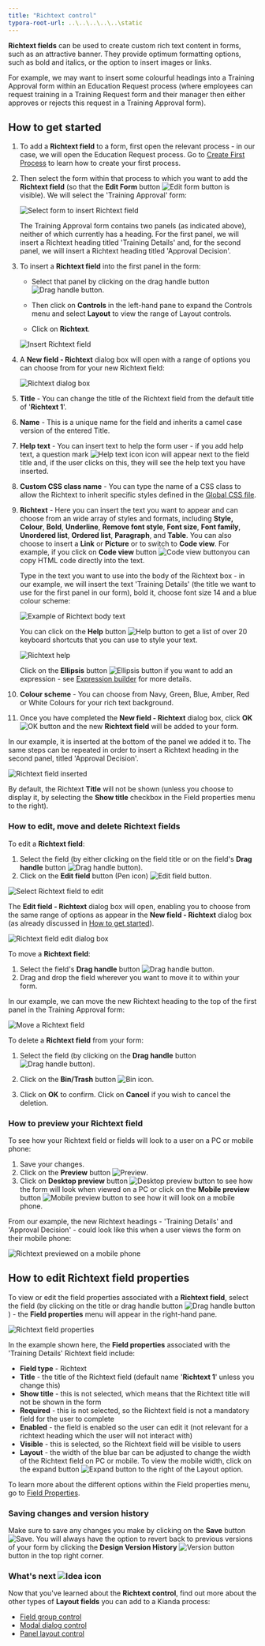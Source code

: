 ```yaml
---
title: "Richtext control"
typora-root-url: ..\..\..\..\..\static
---
```


**Richtext fields** can be used to create custom rich text content in forms, such as an attractive banner. They provide optimum formatting options, such as bold and italics, or the option to insert images or links.

For example, we may want to insert some colourful headings into a Training Approval form within an Education Request process (where employees can request training in a Training Request form and their manager then either approves or rejects this request in a Training Approval form).

 

## How to get started

1. To add a **Richtext field** to a form, first open the relevant process - in our case, we will open the Education Request process. Go to [Create First Process](/docs/getting-started/create-first-process/) to learn how to create your first process.

2. Then select the form within that process to which you want to add the **Richtext field** (so that the **Edit Form** button ![Edit form button](/images/penicon.png) is visible). We will select the 'Training Approval' form: 

   ![Select form to insert Richtext field](/images/richtext-example-select-form.jpg)

   The Training Approval form contains two panels (as indicated above), neither of which currently has a heading. For the first panel, we will insert a Richtext heading titled 'Training Details' and, for the second panel, we will insert a Richtext heading titled 'Approval Decision'. 

3. To insert a **Richtext field** into the first panel in the form:

   - Select that panel by clicking on the drag handle button ![Drag handle button](/images/draghandlewhite-frame.png).

   - Then click on **Controls** in the left-hand pane to expand the Controls menu and select **Layout** to view the range of Layout controls.

   - Click on **Richtext**.

   ![Insert Richtext field](/images/richtext-insert.jpg)

4. A **New field - Richtext** dialog box will open with a range of options you can choose from for your new Richtext field:

	![Richtext dialog box](/images/richtext-dialog2.jpg)

	

5. **Title** - You can change the title of the Richtext field from the default title of '**Richtext 1**'.

6. **Name** - This is a unique name for the field and inherits a camel case version of the entered Title.

7. **Help text** - You can insert text to help the form user - if you add help text, a question mark ![Help text icon](/images/help-icon.jpg) icon will appear next to the field title and, if the user clicks on this, they will see the help text you have inserted.
8. **Custom CSS class name** - You can type the name of a CSS class to allow the Richtext to inherit specific styles defined in the [Global CSS file](/docs/low-code/global-css/).

9. **Richtext** - Here you can insert the text you want to appear and can choose from an wide array of styles and formats, including **Style,** **Colour**, **Bold**, **Underline**, **Remove font style**, **Font size**, **Font family**, **Unordered list**, **Ordered list**, **Paragraph**, and **Table**. You can also choose to insert a **Link** or **Picture** or to switch to **Code view**. For example, if you click on **Code view** button ![Code view button](/images/code.png)you can copy HTML code directly into the text. 

   Type in the text you want to use into the body of the Richtext box - in our example, we will insert the text 'Training Details' (the title we want to use for the first panel in our form), bold it, choose font size 14 and a blue colour scheme:

   ![Example of Richtext body text](/images/richtext-example-body-text.jpg)

   You can click on the **Help** button ![Help button](/images/help.png) to get a list of over 20 keyboard shortcuts that you can use to style your text.

   ![Richtext help](/images/richtext-help-shortcuts.jpg)

   Click on the **Ellipsis** button ![Ellipsis button](/images/ellipsis-16401854043731.png) if you want to add an expression - see [Expression builder](/docs/platform/rules/general/expression-builder/) for more details.

10. **Colour scheme** - You can choose from Navy, Green, Blue, Amber, Red or White Colours for your rich text background.

11. Once you have completed the **New field - Richtext** dialog box, click **OK** ![OK button](/images/ok.png) and the new **Richtext field** will be added to your form.

In our example, it is inserted at the bottom of the panel we added it to. The same steps can be repeated in order to insert a Richtext heading in the second panel, titled 'Approval Decision'.

![Richtext field inserted](/images/richtext-inserted.jpg)

By default, the Richtext **Title** will not be shown (unless you choose to display it, by selecting the **Show title** checkbox in the Field properties menu to the right).



### How to edit, move and delete Richtext fields

To edit a **Richtext field**:

1. Select the field (by either clicking on the field title or on the field's **Drag handle** button ![Drag handle button](/images/draghandlewhite-frame.png)).
2. Click on the **Edit field** button (Pen icon) ![Edit field button](/images/penicon.png).

![Select Richtext field to edit](/images/richtext-select-to-edit.jpg)

The **Edit field - Richtext** dialog box will open, enabling you to choose from the same range of options as appear in the **New field - Richtext** dialog box (as already discussed in [How to get started](/docs/platform/controls/layout/richtext#how-to-get-started)).

![Richtext field edit dialog box](/images/richtext-edit-dialog2.jpg)



To move a **Richtext field**:

1. Select the field's **Drag handle** button ![Drag handle button](/images/draghandlewhite-frame.png). 
2. Drag and drop the field wherever you want to move it to within your form. 

In our example, we can move the new Richtext heading to the top of the first panel in the Training Approval form:

![Move a Richtext field](/images/richtext-move.jpg)



To delete a **Richtext field** from your form:

1. Select the field (by clicking on the **Drag handle** button ![Drag handle button](/images/draghandlewhite-frame.png)).

2. Click on the **Bin/Trash** button ![Bin icon](/images/binicon.png). 

3. Click on **OK** to confirm. Click on **Cancel** if you wish to cancel the deletion.

   


### How to preview your Richtext field

To see how your Richtext field or fields will look to a user on a PC or mobile phone:

1. Save your changes.
2. Click on the **Preview** button ![Preview](/images/preview.png).
3. Click on **Desktop preview** button ![Desktop preview button](/images/desktop.png) to see how the form will look when viewed on a PC or click on the **Mobile preview** button ![Mobile preview button](/images/mobile.png) to see how it will look on a mobile phone.

From our example, the new Richtext headings - 'Training Details' and 'Approval Decision' - could look like this when a user views the form on their mobile phone: 

![Richtext previewed on a mobile phone](/images/richtext-preview-mobile.jpg)



## How to edit Richtext field properties

To view or edit the field properties associated with a **Richtext field**, select the field (by clicking on the title or drag handle button ![Drag handle button](/images/draghandlewhite-frame.png)) - the **Field properties** menu will appear in the right-hand pane.

![Richtext field properties](/images/richtext-field-properties.jpg)

In the example shown here, the **Field properties** associated with the 'Training Details' Richtext field include:

- **Field type** - Richtext
- **Title** - the title of the Richtext field (default name '**Richtext 1**' unless you change this)
- **Show title** - this is not selected, which means that the Richtext title will not be shown in the form
- **Required** - this is not selected, so the Richtext field is not a mandatory field for the user to complete
- **Enabled** - the field is enabled so the user can edit it (not relevant for a richtext heading which the user will not interact with)
- **Visible** - this is selected, so the Richtext field will be visible to users
- **Layout** - the width of the blue bar can be adjusted to change the width of the Richtext field on PC or mobile. To view the mobile width, click on the expand button ![Expand button](/images/expand-icon.jpg) to the right of the Layout option.

To learn more about the different options within the Field properties menu, go to [Field Properties](/docs/platform/controls/properties#field-properties).



### Saving changes and version history ###

Make sure to save any changes you make by clicking on the **Save** button ![Save](/images/saveprocess.png). You will always have the option to revert back to previous versions of your form by clicking the **Design Version History** ![Version button](/images/version8.png) button in the top right corner.



### What's next  ![Idea icon](/images/18.png) ###

Now that you've learned about the **Richtext control**, find out more about the other types of **Layout fields** you can add to a Kianda process:

- [Field group control](/docs/platform/controls/layout/field-group/)
- [Modal dialog control](/docs/platform/controls/layout/dialog/)
- [Panel layout control](/docs/platform/controls/layout/panel/)
